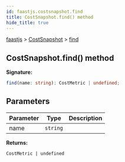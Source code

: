 ```yaml
---
id: faastjs.costsnapshot.find
title: CostSnapshot.find() method
hide_title: true
---
```

[faastjs](./faastjs.md) &gt; [CostSnapshot](./faastjs.costsnapshot.md) &gt; [find](./faastjs.costsnapshot.find.md)

## CostSnapshot.find() method

<b>Signature:</b>

```typescript
find(name: string): CostMetric | undefined;
```

## Parameters

|  Parameter | Type | Description |
|  --- | --- | --- |
|  name | `string` |  |

<b>Returns:</b>

`CostMetric | undefined`
